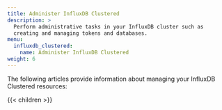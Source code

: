 ```yaml
---
title: Administer InfluxDB Clustered
description: >
  Perform administrative tasks in your InfluxDB cluster such as
  creating and managing tokens and databases.
menu:
  influxdb_clustered:
    name: Administer InfluxDB Clustered
weight: 6
---
```


The following articles provide information about managing your InfluxDB Clustered
resources:

{{< children >}}